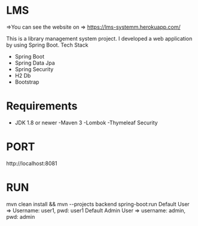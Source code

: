 # LMS
=>You can see the website on  => https://lms-systemm.herokuapp.com/

This is a library management system project. I developed a web application by using Spring Boot.
Tech Stack
  - Spring Boot
  - Spring Data Jpa
  - Spring Security
  - H2 Db
  - Bootstrap

# Requirements
  - JDK 1.8 or newer
    -Maven 3
    -Lombok
    -Thymeleaf Security

# PORT
http://localhost:8081
# RUN
 mvn clean install && mvn --projects backend spring-boot:run
Default User => Username: user1, pwd: user1
Default Admin User => username: admin, pwd: admin


